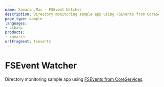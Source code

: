 ```yaml
---
name: Xamarin.Mac - FSEvent Watcher
description: Directory monitoring sample app using FSEvents from CoreServices.
page_type: sample
languages:
- csharp
products:
- xamarin
urlFragment: fsevents
---
```

# FSEvent Watcher

Directory monitoring sample app using [FSEvents from CoreServices](https://developer.apple.com/library/mac/#documentation/Darwin/Conceptual/FSEvents_ProgGuide/TechnologyOverview/TechnologyOverview.html#//apple_ref/doc/uid/TP40005289-CH3-SW1).
